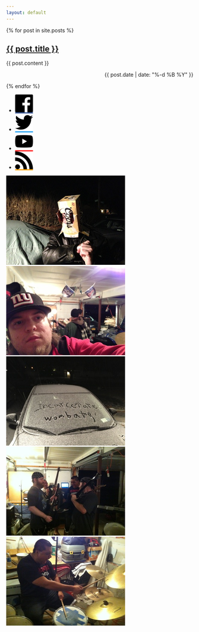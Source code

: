 ```yaml
---
layout: default
---
```

<div class="row">
  <div class="left column notes">
{% for post in site.posts %}
<div>
<a href="{{ post.url }}"><h2>{{ post.title }}</h2></a>
<p>{{ post.content }}</p>
<p style="text-align: right;">{{ post.date | date: "%-d %B %Y" }}</p>
</div>
{% endfor %}
  </div>
  <div class="right column">
    <ul class="links">
      <li><a href="https://facebook.com/incarceratedwombats" style="background-color: #3B5998;"><img src="/images/facebook.svg" alt="Facebook"></a></li>
      <li><a href="https://twitter.com/followthewombat" style="background-color: #1da1f2;"><img src="/images/twitter.svg" alt="Twitter"></a></li>
      <li><a href="https://youtube.com/user/followthewombat" style="background-color: #f00;"><img src="/images/youtube.svg" alt="YouTube"></a></li>
      <li><a href="/rss" style="background-color: #ffa500;"><img src="/images/rss.svg" alt="RSS"></a></li>
    </ul>
    <a href="/images/photos/00126.jpg" data-fancybox="gallery"><img src="/images/photos/320x/00126.jpg" alt=""></a>
    <a href="/images/photos/00125.jpg" data-fancybox="gallery"><img src="/images/photos/320x/00125.jpg" alt=""></a>
    <a href="/images/photos/00124.jpg" data-fancybox="gallery"><img src="/images/photos/320x/00124.jpg" alt=""></a>
    <a href="/images/photos/00123.jpg" data-fancybox="gallery"><img src="/images/photos/320x/00123.jpg" alt=""></a>
    <a href="/images/photos/00122.jpg" data-fancybox="gallery"><img src="/images/photos/320x/00122.jpg" alt=""></a>
  </div>
</div>